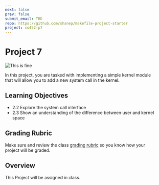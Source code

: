```yaml
---
next: false
prev: false
submit_email: TBD
repo: https://github.com/shanep/makefile-project-starter
project: cs452-p7
---
```

# Project 7

![This is fine](./images/p7-meme.jpg)

In this project, you are tasked with implementing a simple kernel module that
will allow you to add a new system call in the kernel.

## Learning Objectives

- 2.2 Explore the system call interface
- 2.3 Show an understanding of the difference between user and kernel space

## Grading Rubric

Make sure and review the class [grading rubric](grading-rubric.md) so you know how your project will
be graded.


## Overview

This Project will be assigned in class.
